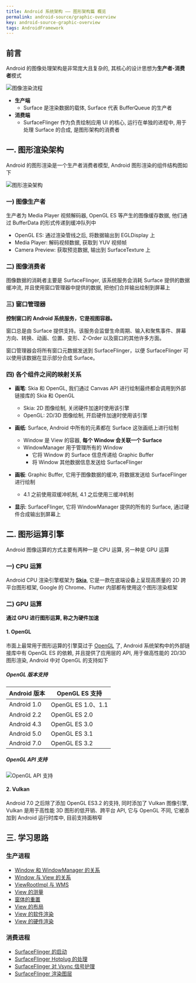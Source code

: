 ```yaml
---
title: Android 系统架构 —— 图形架构篇 概览
permalink: android-source/graphic-overview
key: android-source-graphic-overview
tags: AndroidFramework
---
```


## 前言
Android 的图像处理架构是非常庞大且复杂的, 其核心的设计思想为**生产者-消费者**模式

![图像渲染流程](https://i.loli.net/2019/10/23/RCDYFaq8UArdzNg.png)

- **生产端**
  -  Surface 是渲染数据的载体,  Surface 代表 BufferQueue 的生产者
- **消费端**
  - SurfaceFlinger 作为负责绘制应用 UI 的核心, 运行在单独的进程中, 用于处理 Surface 的合成, 是图形架构的消费者

<!--more-->

## 一. 图形渲染架构
Android 的图形渲染是一个生产者消费者模型, Android 图形渲染的组件结构图如下

![图形渲染架构](https://i.loli.net/2019/10/23/iGaKNuE63vpqBwJ.png)

### 一) 图像生产者
生产者为 Media Player 视频解码器, OpenGL ES 等产生的图像缓存数据, 他们通过 BufferData 的形式传递到缓冲队列中
- OpenGL ES: 通过渲染管线之后, 将数据输出到 EGLDisplay 上
- Media Player: 解码视频数据, 获取到 YUV 视频帧
- Camera Preview: 获取预览数据, 输出到 SurfaceTexture 上

### 二) 图像消费者
图像数据的消耗者主要是 SurfaceFlinger, 该系统服务会消耗 Surface 提供的数据缓冲流, 并且使用窗口管理器中提供的数据, 把他们合并输出绘制到屏幕上

### 三) 窗口管理器
**控制窗口的 Android 系统服务，它是视图容器。**

窗口总是由 Surface 提供支持。该服务会监督生命周期、输入和聚焦事件、屏幕方向、转换、动画、位置、变形、Z-Order 以及窗口的其他许多方面。

窗口管理器会将所有窗口元数据发送到 SurfaceFlinger，以便 SurfaceFlinger 可以使用该数据在显示部分合成 Surface。

### 四) 各个组件之间的映射关系
- **画笔**: Skia 和 OpenGL, 我们通过 Canvas API 进行绘制最终都会调用到外部链接库的 Skia 和 OpenGL
  - Skia: 2D 图像绘制, 关闭硬件加速时使用该引擎
  - OpenGL: 2D/3D 图像绘制, 开启硬件加速时使用该引擎

- **画纸**: Surface, Android 中所有的元素都在 Surface 这张画纸上进行绘制
  - Window 是 View 的容器, **每个 Window 会关联一个 Surface**
  - WindowManager 用于管理所有的 Window
    - 它将 Window 的 Surface 信息传递给 Graphic Buffer
    - 将 Window 其他数据信息发送给 SurfaceFlinger

- **画板**: Graphic Buffer, 它用于图像数据的缓冲, 将数据发送给 SurfaceFlinger 进行绘制
  - 4.1 之前使用双缓冲机制, 4.1 之后使用三缓冲机制 

- **显示**: SurfaceFlinger, 它将 WindowManager 提供的所有的 Surface, 通过硬件合成输出到屏幕上


## 二. 图形运算引擎
Android 图像运算的方式主要有两种一是 CPU 运算, 另一种是 GPU 运算

### 一) CPU 运算
Android CPU 渲染引擎框架为 **[Skia](https://skia.org/)**, 它是一款在底端设备上呈现高质量的 2D 跨平台图形框架, Google 的 Chrome、Flutter 内部都有使用这个图形渲染框架

### 二) GPU 运算
**通过 GPU 进行图形运算, 称之为硬件加速**

#### 1. OpenGL
市面上最常用于图形运算的引擎莫过于 [OpenGL](https://developer.android.com/guide/topics/graphics/opengl) 了, Android 系统架构中的外部链接库中有 OpenGL ES 的依赖, 并且提供了应用层的 API, 用于做高性能的 2D/3D 图形渲染, Android 中对 OpenGL 的支持如下

##### OpenGL 版本支持
Android 版本 | OpenGL ES 支持
---|---
Android 1.0 | OpenGL ES 1.0、1.1
Android 2.2 | OpenGL ES 2.0
Android 4.3 | OpenGL ES 3.0
Android 5.0 | OpenGL ES 3.1
Android 7.0 | OpenGL ES 3.2

##### OpenGL API 支持
![OpenGL API 支持](https://i.loli.net/2019/10/23/rqv5mWc3YXlF4Vz.png)

#### 2. Vulkan
Android 7.0 之后除了添加 OpenGL ES3.2 的支持, 同时添加了 Vulkan 图像引擎, Vulkan 是用于高性能 3D 图形的低开销、跨平台 API, 它与 OpenGL 不同, 它被添加到 Android 运行时库中, 目前支持面稍窄

## 三. 学习思路
### 生产进程
 - [Window 和 WindowManager 的关系](https://sharrychoo.github.io/blog/android-source/graphic-producer1)
 - [Window 与 View 的关系](https://sharrychoo.github.io/blog/android-source/graphic-producer2)
 - [ViewRootImpl 与 WMS](https://sharrychoo.github.io/blog/android-source/graphic-producer3)
 - [View 的测量](https://sharrychoo.github.io/blog/android-source/graphic-producer4)
 - [窗体的重置](https://sharrychoo.github.io/blog/android-source/graphic-producer5)
 - [View 的布局](https://sharrychoo.github.io/blog/android-source/graphic-producer6)
 - [View 的软件渲染](https://sharrychoo.github.io/blog/android-source/graphic-producer7)
 - [View 的硬件渲染](https://sharrychoo.github.io/blog/android-source/graphic-producer8)

### 消费进程
- [SurfaceFlinger 的启动](https://sharrychoo.github.io/blog/android-source/surfaceflinger-launch)
- [SurfaceFlinger Hotplug 的处理](https://sharrychoo.github.io/blog/android-source/surfaceflinger-hotplug)
- [SurfaceFlinger 对 Vsync 信号护理](https://sharrychoo.github.io/blog/android-source/surfaceflinger-vsync)
- [SurfaceFlinger 渲染图层](https://sharrychoo.github.io/blog/android-source/surfaceflinger-composer)